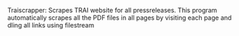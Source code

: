 Traiscrapper: Scrapes TRAI website for all pressreleases. This program automatically scrapes all the PDF files in all pages by                visiting each page and dling all links using filestream
